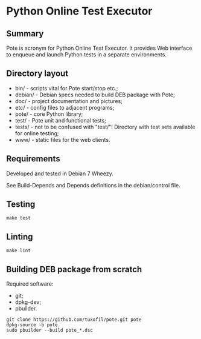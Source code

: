 # Python Online Test Executor

## Summary

Pote is acronym for Python Online Test Executor. It provides Web interface
to enqueue and launch Python tests in a separate environments.

## Directory layout

* bin/ - scripts vital for Pote start/stop etc.;
* debian/ - Debian specs needed to build DEB package with Pote;
* doc/ - project documentation and pictures;
* etc/ - config files to adjacent programs;
* pote/ - core Python library;
* test/ - Pote unit and functional tests;
* tests/ - not to be confused with "test/"! Directory with test sets
 available for online testing;
* www/ - static files for the web clients.

## Requirements

Developed and tested in Debian 7 Wheezy.

See Build-Depends and Depends definitions in the debian/control file.

## Testing

```
make test
```

## Linting

```
make lint
```

## Building DEB package from scratch

Required software:

* git;
* dpkg-dev;
* pbuilder.

```
git clone https://github.com/tuxofil/pote.git pote
dpkg-source -b pote
sudo pbuilder --build pote_*.dsc
```
